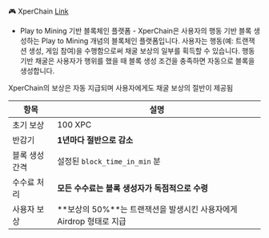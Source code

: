 🎮 XperChain <a href="xperchain.streamlit.app"> Link </a><br>
- Play to Mining 기반 블록체인 플랫폼 -
XperChain은 사용자의 행동 기반 블록 생성하는 Play to Mining 개념의 블록체인 플랫폼입니다. 사용자는 행동(예: 트랜잭션 생성, 게임 참여)을 수행함으로써 채굴 보상의 일부를 획득할 수 있습니다. 행동 기반 채굴은 사용자가 행위를 했을 때 블록 생성 조건을 충족하면 자동으로 블록을 생성합니다. 

XperChain의 보상은 자동 지급되며 사용자에게도 채굴 보상의 절반이 제공됨

| 항목       | 설명                                               |
| -------- | ------------------------------------------------ |
| 초기 보상    | 100 XPC                                          |
| 반감기      | **1년마다 절반으로 감소**                                 |
| 블록 생성 간격 | 설정된 `block_time_in_min` 분                        |
| 수수료 처리   | **모든 수수료는 블록 생성자가 독점적으로 수령**                     |
| 사용자 보상   | \*\*보상의 50%\*\*는 트랜잭션을 발생시킨 사용자에게 Airdrop 형태로 지급 |
